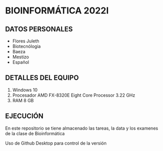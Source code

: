 # BIOINFORMÁTICA 2022I
## DATOS PERSONALES
- Flores Juleth
- Biotecnólogia
- Baeza
- Mestizo
- Español

## DETALLES DEL EQUIPO 
1. Windows 10
2. Procesador AMD FX-8320E Eight Core Processor 3.22 GHz
3. RAM 8 GB

## EJECUCIÓN

En este repositorio se tiene almacenado las tareas, la data y los examenes de la clase de Bioinformática

Uso de Github Desktop para control de la versión

